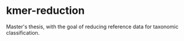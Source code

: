 # kmer-reduction
Master's thesis, with the goal of reducing reference data for taxonomic classification.
